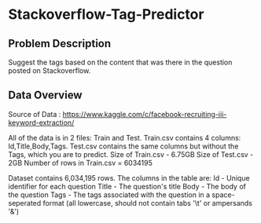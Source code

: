 # Stackoverflow-Tag-Predictor

## Problem Description
Suggest the tags based on the content that was there in the question posted on Stackoverflow.

## Data Overview

Source of Data : https://www.kaggle.com/c/facebook-recruiting-iii-keyword-extraction/

All of the data is in 2 files: Train and Test.
Train.csv contains 4 columns: Id,Title,Body,Tags.
Test.csv contains the same columns but without the Tags, which you are to predict.
Size of Train.csv - 6.75GB
Size of Test.csv - 2GB
Number of rows in Train.csv = 6034195

Dataset contains 6,034,195 rows. The columns in the table are:
Id - Unique identifier for each question
Title - The question's title
Body - The body of the question
Tags - The tags associated with the question in a space-seperated format (all lowercase, should not contain tabs '\t' or ampersands '&')
